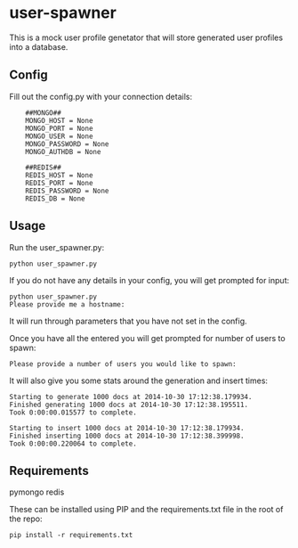 user-spawner
============

This is a mock user profile genetator that will store generated user profiles into a database.

Config
-------

Fill out the config.py with your connection details:

```
    ##MONGO##
    MONGO_HOST = None
    MONGO_PORT = None
    MONGO_USER = None
    MONGO_PASSWORD = None
    MONGO_AUTHDB = None

    ##REDIS##
    REDIS_HOST = None
    REDIS_PORT = None
    REDIS_PASSWORD = None
    REDIS_DB = None
```


Usage
------

Run the user_spawner.py:

`python user_spawner.py`

If you do not have any details in your config, you will get prompted for input:

```
python user_spawner.py
Please provide me a hostname:
```

It will run through parameters that you have not set in the config.

Once you have all the entered you will get prompted for number of users to spawn:

```
Please provide a number of users you would like to spawn:
```

It will also give you some stats around the generation and insert times:

```
Starting to generate 1000 docs at 2014-10-30 17:12:38.179934.
Finished generating 1000 docs at 2014-10-30 17:12:38.195511.
Took 0:00:00.015577 to complete.

Starting to insert 1000 docs at 2014-10-30 17:12:38.179934.
Finished inserting 1000 docs at 2014-10-30 17:12:38.399998.
Took 0:00:00.220064 to complete.
```

Requirements
-------------

pymongo
redis

These can be installed using PIP and the requirements.txt file in the root of the repo:

`pip install -r requirements.txt`
